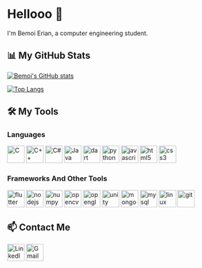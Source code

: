 # Hellooo 👋

I'm Bemoi Erian, a computer engineering student.

## 📊 My GitHub Stats

[![Bemoi's GitHub stats](https://github-readme-stats.vercel.app/api?username=bemoierian&show_icons=true&theme=radical&count_private=true&include_all_commits=true)](https://github.com/anuraghazra/github-readme-stats)

[![Top Langs](https://github-readme-stats.vercel.app/api/top-langs/?username=bemoierian&theme=radical)](https://github.com/anuraghazra/github-readme-stats)

## 🛠️ My Tools

### Languages

<img src="https://cdn.jsdelivr.net/gh/devicons/devicon/icons/c/c-original.svg" alt="C" width="40" height="40"/>

<img src="https://cdn.jsdelivr.net/gh/devicons/devicon/icons/cplusplus/cplusplus-original.svg" alt="C++" width="40" height="40"/>

<img src="https://cdn.jsdelivr.net/gh/devicons/devicon/icons/csharp/csharp-original.svg" alt="C#" width="40" height="40"/>

<img src="https://cdn.jsdelivr.net/gh/devicons/devicon/icons/java/java-original.svg" alt="Java" width="40" height="40"/>

<img src="https://cdn.jsdelivr.net/gh/devicons/devicon/icons/dart/dart-original.svg" alt="dart" width="40" height="40"/>

<img src="https://cdn.jsdelivr.net/gh/devicons/devicon/icons/python/python-original.svg" alt="python" width="40" height="40"/>

<img src="https://cdn.jsdelivr.net/gh/devicons/devicon/icons/javascript/javascript-original.svg" alt="javascript" width="40" height="40"/>

<img src="https://cdn.jsdelivr.net/gh/devicons/devicon/icons/html5/html5-original-wordmark.svg" alt="html5" width="40" height="40"/>

 <img src="https://cdn.jsdelivr.net/gh/devicons/devicon/icons/css3/css3-original-wordmark.svg" alt="css3" width="40" height="40"/>

### Frameworks And Other Tools

<img src="https://cdn.jsdelivr.net/gh/devicons/devicon/icons/flutter/flutter-original.svg" alt="flutter" width="40" height="40"/>

<img src="https://cdn.jsdelivr.net/gh/devicons/devicon/icons/nodejs/nodejs-original.svg" alt="nodejs" width="40" height="40"/>

<img src="https://cdn.jsdelivr.net/gh/devicons/devicon/icons/numpy/numpy-original.svg" alt="numpy" width="40" height="40"/>

<img src="https://cdn.jsdelivr.net/gh/devicons/devicon/icons/opencv/opencv-original-wordmark.svg" alt="opencv" width="40" height="40"/>

<img src="https://cdn.jsdelivr.net/gh/devicons/devicon/icons/opengl/opengl-original.svg" alt="opengl" width="40" height="40"/>

<img src="https://cdn.jsdelivr.net/gh/devicons/devicon/icons/unity/unity-original.svg" alt="unity" width="40" height="40"/>

<img src="https://cdn.jsdelivr.net/gh/devicons/devicon/icons/mongodb/mongodb-original-wordmark.svg" alt="mongodb" width="40" height="40"/>

<img src="https://cdn.jsdelivr.net/gh/devicons/devicon/icons/mysql/mysql-original-wordmark.svg" alt="mysql" width="40" height="40"/>

<img src="https://cdn.jsdelivr.net/gh/devicons/devicon/icons/linux/linux-original.svg" alt="linux" width="40" height="40"/>

<img src="https://cdn.jsdelivr.net/gh/devicons/devicon/icons/git/git-original.svg" alt="git" width="40" height="40"/>

## 📫 Contact Me

<a href="https://www.linkedin.com/in/bemoi-erian-a8a231221/"><img src="https://img.icons8.com/color/48/000000/linkedin.png" alt="LinkedIn" width="40" height="40"/></a> <a href="mailto:bemoi.erian@gmail.com"><img src="https://img.icons8.com/color/48/000000/gmail-new.png" alt="Gmail" width="40" height="40"/></a>
